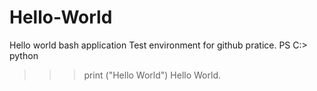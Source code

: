 # Hello-World
Hello world bash application
Test environment for github pratice.
PS C:\> python
>>> print ("Hello World")
Hello World.
